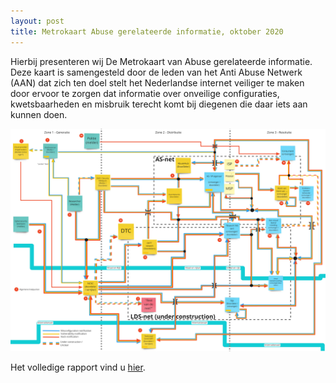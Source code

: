 ```yaml
---
layout: post
title: Metrokaart Abuse gerelateerde informatie, oktober 2020
---
```

Hierbij presenteren wij De Metrokaart van Abuse gerelateerde informatie. Deze kaart is samengesteld door de leden van het Anti Abuse Netwerk (AAN) dat zich ten doel stelt het Nederlandse internet veiliger te maken door ervoor te zorgen dat informatie over onveilige configuraties, kwetsbaarheden en misbruik terecht komt bij diegenen die daar iets aan kunnen doen.

[<img class="responsive-img" src="/assets/img/metro_202010.jpg" alt="Metrokaart 10-2020">](/assets/img/metro_202010.jpg)

Het volledige rapport vind u [hier](/publicaties/metrokaart-oktober-2020.html).

